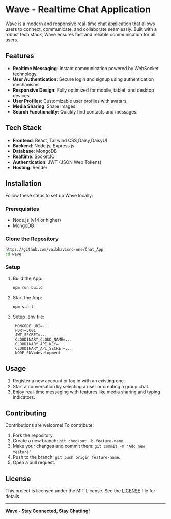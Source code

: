 # Wave - Realtime Chat Application

Wave is a modern and responsive real-time chat application that allows users to connect, communicate, and collaborate seamlessly. Built with a robust tech stack, Wave ensures fast and reliable communication for all users.

## Features

- **Realtime Messaging**: Instant communication powered by WebSocket technology.
- **User Authentication**: Secure login and signup using authentication mechanisms.
- **Responsive Design**: Fully optimized for mobile, tablet, and desktop devices.
- **User Profiles**: Customizable user profiles with avatars.
- **Media Sharing**: Share images.
- **Search Functionality**: Quickly find contacts and messages.

## Tech Stack

- **Frontend**: React, Tailwind CSS,Daisy,DaisyUI
- **Backend**: Node.js, Express.js
- **Database**: MongoDB
- **Realtime**: Socket.IO
- **Authentication**: JWT (JSON Web Tokens)
- **Hosting**: Render

## Installation

Follow these steps to set up Wave locally:

### Prerequisites

- Node.js (v14 or higher)
- MongoDB

### Clone the Repository

```bash
https://github.com/vaibhavisno-one/Chat_App
cd wave
```

### Setup

1. Build the App:
   ```bash
   npm run build
   ```
2. Start the App:
   ```bash
   npm start
   ```
3. Setup .env file:
   ```env
    MONGODB_URI=...
    PORT=5001
    JWT_SECRET=...
    CLOUDINARY_CLOUD_NAME=...
    CLOUDINARY_API_KEY=...
    CLOUDINARY_API_SECRET=...
    NODE_ENV=development
    ```

## Usage

1. Register a new account or log in with an existing one.
2. Start a conversation by selecting a user or creating a group chat.
3. Enjoy real-time messaging with features like media sharing and typing indicators.

## Contributing

Contributions are welcome! To contribute:

1. Fork the repository.
2. Create a new branch: `git checkout -b feature-name`.
3. Make your changes and commit them: `git commit -m 'Add new feature'`.
4. Push to the branch: `git push origin feature-name`.
5. Open a pull request.

## License

This project is licensed under the MIT License. See the [LICENSE](LICENSE) file for details.

---

**Wave - Stay Connected, Stay Chatting!**
